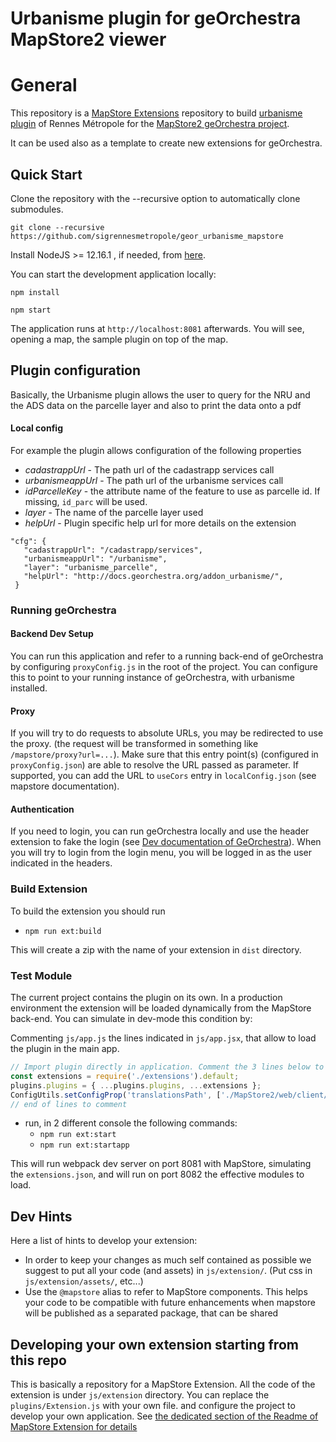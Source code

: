 # Urbanisme plugin for geOrchestra MapStore2 viewer

# General

This repository is a [MapStore Extensions](https://mapstore.readthedocs.io/en/latest/developer-guide/extensions/) repository to build [urbanisme plugin](https://github.com/sigrennesmetropole/addon_urbanisme) of Rennes Métropole for the [MapStore2 geOrchestra project](https://github.com/georchestra/mapstore2-georchestra).

It can be used also as a template to create new extensions for geOrchestra.

## Quick Start

Clone the repository with the --recursive option to automatically clone submodules.

`git clone --recursive https://github.com/sigrennesmetropole/geor_urbanisme_mapstore`

Install NodeJS >= 12.16.1 , if needed, from [here](https://nodejs.org/en/download/releases/).

You can start the development application locally:

`npm install`

`npm start`

The application runs at `http://localhost:8081` afterwards. You will see, opening a map, the sample plugin on top of the map.

## Plugin configuration

Basically, the Urbanisme plugin allows the user to query for the NRU and the ADS data on the parcelle layer and also to print the data onto a pdf

#### Local config
For example the plugin allows configuration of the following properties
* *cadastrappUrl* - The path url of the cadastrapp services call 
* *urbanismeappUrl* - The path url of the urbanisme services call 
* *idParcelleKey* - the attribute name of the feature to use as parcelle id. If missing, `id_parc` will be used.
* *layer* - The name of the parcelle layer used
* *helpUrl* - Plugin specific help url for more details on the extension 
 ```
 "cfg": {
    "cadastrappUrl": "/cadastrapp/services",
    "urbanismeappUrl": "/urbanisme",
    "layer": "urbanisme_parcelle",
    "helpUrl": "http://docs.georchestra.org/addon_urbanisme/",
  }
 ```

### Running geOrchestra

#### Backend Dev Setup

You can run this application and refer to a running back-end of geOrchestra by configuring `proxyConfig.js` in the root of the project.
You can configure this to point to your running instance of geOrchestra, with urbanisme installed.

#### Proxy

If you will try to do requests to absolute URLs, you may be redirected to use the proxy. (the request will be transformed in something like `/mapstore/proxy?url=...`).
Make sure that this entry point(s) (configured in `proxyConfig.json`) are able to resolve the URL passed as parameter.
If supported, you can add the URL to `useCors` entry in `localConfig.json` (see mapstore documentation).

#### Authentication

If you need to login, you can run geOrchestra locally and use the header extension to fake the login (see [Dev documentation of GeOrchestra](https://docs.georchestra.geo-solutions.it/en/latest/developer/index.html#mocking-security)). When you will try to login from the login menu, you will be logged in as the user indicated in the headers.

### Build Extension

To build the extension you should run

- `npm run ext:build`

This will create a zip with the name of your extension in `dist` directory.

### Test Module

The current project contains the plugin on its own. In a production environment the extension will be loaded dynamically from the MapStore back-end.
You can simulate in dev-mode this condition by:

Commenting `js/app.js` the lines indicated in `js/app.jsx`, that allow to load the plugin in the main app.

```javascript
// Import plugin directly in application. Comment the 3 lines below to test the extension live.
const extensions = require('./extensions').default;
plugins.plugins = { ...plugins.plugins, ...extensions };
ConfigUtils.setConfigProp('translationsPath', ['./MapStore2/web/client/translations', './assets/translations']);
// end of lines to comment
```

- run, in 2 different console the following commands:
    - `npm run ext:start`
    - `npm run ext:startapp`

This will run webpack dev server on port 8081 with MapStore, simulating the `extensions.json`, and will run on port 8082 the effective modules to load.

## Dev Hints

Here a list of hints to develop your extension:

- In order to keep your changes as much self contained as possible we suggest to put all your code (and assets) in `js/extension/`. (Put css in `js/extension/assets/`, etc...)
- Use the `@mapstore` alias to refer to MapStore components. This helps your code to be compatible with future enhancements when mapstore will be published as a separated package, that can be shared

## Developing your own extension starting from this repo

This is basically a repository for a MapStore Extension. All the code of the extension is under `js/extension` directory. You can replace the `plugins/Extension.js` with your own file. and configure the project to develop your own application.
See [the dedicated section of the Readme of MapStore Extension for details](https://github.com/geosolutions-it/MapStoreExtension/blob/master/README.md#start-creating-your-own-extension)

